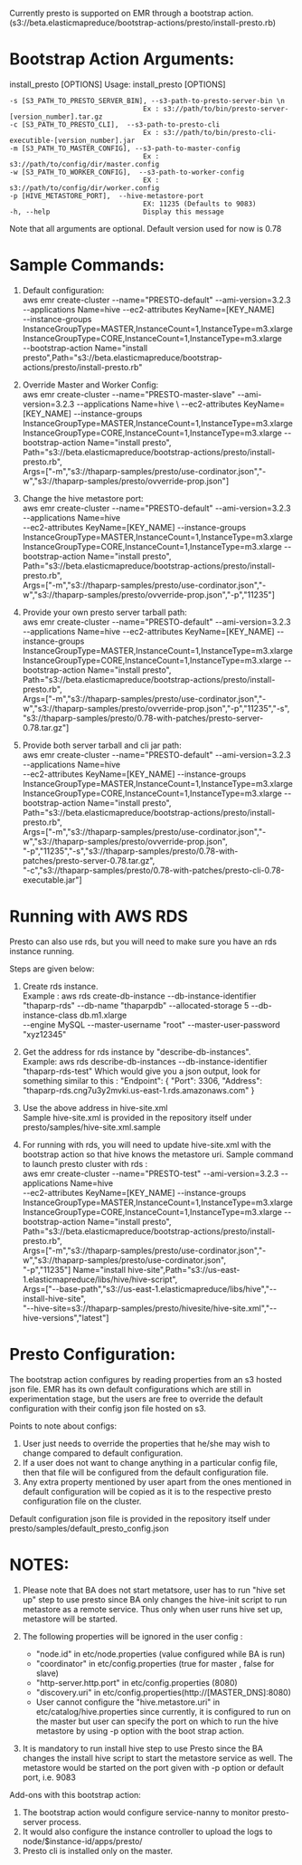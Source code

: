 Currently presto is supported on EMR through a bootstrap action. (s3://beta.elasticmapreduce/bootstrap-actions/presto/install-presto.rb) 

Bootstrap Action Arguments:
==========================

install_presto [OPTIONS]
Usage: install_presto [OPTIONS]

    -s [S3_PATH_TO_PRESTO_SERVER_BIN], --s3-path-to-presto-server-bin \n
                                     Ex : s3://path/to/bin/presto-server-[version_number].tar.gz 
    -c [S3_PATH_TO_PRESTO_CLI],  --s3-path-to-presto-cli 
                                     Ex : s3://path/to/bin/presto-cli-executible-[version_number].jar 
    -m [S3_PATH_TO_MASTER_CONFIG], --s3-path-to-master-config   
                                     Ex : s3://path/to/config/dir/master.config 
    -w [S3_PATH_TO_WORKER_CONFIG],  --s3-path-to-worker-config   
                                     EX : s3://path/to/config/dir/worker.config 
    -p [HIVE_METASTORE_PORT],  --hive-metastore-port    
                                     EX: 11235 (Defaults to 9083) 
    -h, --help                       Display this message 

Note that all arguments are optional.
Default version used for now is 0.78


Sample Commands:
================

1. Default configuration:  
aws emr  create-cluster --name="PRESTO-default"  --ami-version=3.2.3  \
--applications Name=hive   --ec2-attributes KeyName=[KEY_NAME] \
--instance-groups InstanceGroupType=MASTER,InstanceCount=1,InstanceType=m3.xlarge \
InstanceGroupType=CORE,InstanceCount=1,InstanceType=m3.xlarge \
--bootstrap-action Name="install presto",Path="s3://beta.elasticmapreduce/bootstrap-actions/presto/install-presto.rb"

2. Override Master and Worker Config:  
aws emr  create-cluster --name="PRESTO-master-slave"  --ami-version=3.2.3   --applications Name=hive \ 
--ec2-attributes KeyName=[KEY_NAME] --instance-groups InstanceGroupType=MASTER,InstanceCount=1,InstanceType=m3.xlarge \
InstanceGroupType=CORE,InstanceCount=1,InstanceType=m3.xlarge --bootstrap-action Name="install presto",\
Path="s3://beta.elasticmapreduce/bootstrap-actions/presto/install-presto.rb",\
Args=["-m","s3://thaparp-samples/presto/use-cordinator.json","-w","s3://thaparp-samples/presto/ovverride-prop.json"]

3. Change the hive metastore port:  
aws emr  create-cluster --name="PRESTO-default"  --ami-version=3.2.3 --applications Name=hive  \
--ec2-attributes KeyName=[KEY_NAME] --instance-groups InstanceGroupType=MASTER,InstanceCount=1,InstanceType=m3.xlarge \
InstanceGroupType=CORE,InstanceCount=1,InstanceType=m3.xlarge  --bootstrap-action Name="install presto",\
Path="s3://beta.elasticmapreduce/bootstrap-actions/presto/install-presto.rb",\
Args=["-m","s3://thaparp-samples/presto/use-cordinator.json","-w","s3://thaparp-samples/presto/ovverride-prop.json","-p","11235"]

4. Provide your own presto server tarball path:  
aws emr  create-cluster --name="PRESTO-default"  --ami-version=3.2.3  \
--applications Name=hive   --ec2-attributes KeyName=[KEY_NAME] --instance-groups InstanceGroupType=MASTER,InstanceCount=1,InstanceType=m3.xlarge \
InstanceGroupType=CORE,InstanceCount=1,InstanceType=m3.xlarge  --bootstrap-action Name="install presto",\
Path="s3://beta.elasticmapreduce/bootstrap-actions/presto/install-presto.rb",\
Args=["-m","s3://thaparp-samples/presto/use-cordinator.json","-w","s3://thaparp-samples/presto/ovverride-prop.json","-p","11235","-s",\
"s3://thaparp-samples/presto/0.78-with-patches/presto-server-0.78.tar.gz"]

5. Provide both server tarball and cli jar path:  
aws emr  create-cluster --name="PRESTO-default"  --ami-version=3.2.3   --applications Name=hive   \
--ec2-attributes KeyName=[KEY_NAME] --instance-groups InstanceGroupType=MASTER,InstanceCount=1,InstanceType=m3.xlarge \
InstanceGroupType=CORE,InstanceCount=1,InstanceType=m3.xlarge  --bootstrap-action Name="install presto",\
Path="s3://beta.elasticmapreduce/bootstrap-actions/presto/install-presto.rb",\
Args=["-m","s3://thaparp-samples/presto/use-cordinator.json","-w","s3://thaparp-samples/presto/ovverride-prop.json",\
"-p","11235","-s","s3://thaparp-samples/presto/0.78-with-patches/presto-server-0.78.tar.gz",\
"-c","s3://thaparp-samples/presto/0.78-with-patches/presto-cli-0.78-executable.jar"]


Running with AWS RDS
====================
Presto can also use rds, but you will need to make sure you have an rds instance running. 

Steps are given below: 

1. Create rds instance.  
Example : aws rds create-db-instance --db-instance-identifier "thaparp-rds" --db-name "thaparpdb" --allocated-storage 5 --db-instance-class db.m1.xlarge \
--engine MySQL --master-username "root" --master-user-password "xyz12345"

2. Get the address for rds instance by "describe-db-instances".  
Example: aws rds describe-db-instances  --db-instance-identifier "thaparp-rds-test" 
Which would give you a json output, look for something similar to this : 
"Endpoint": {
                "Port": 3306, 
                "Address": "thaparp-rds.cng7u3y2mvki.us-east-1.rds.amazonaws.com"
            }

3. Use the above address in hive-site.xml  
Sample hive-site.xml is provided in the repository itself under presto/samples/hive-site.xml.sample

4. For running with rds, you will need to update hive-site.xml with the bootstrap action so that hive knows the metastore uri. 
Sample command to launch presto cluster with rds :   
aws emr  create-cluster --name="PRESTO-test"  --ami-version=3.2.3   --applications Name=hive   \
--ec2-attributes KeyName=[KEY_NAME] --instance-groups InstanceGroupType=MASTER,InstanceCount=1,InstanceType=m3.xlarge \
InstanceGroupType=CORE,InstanceCount=1,InstanceType=m3.xlarge  --bootstrap-action Name="install presto",\
Path="s3://beta.elasticmapreduce/bootstrap-actions/presto/install-presto.rb",\
Args=["-m","s3://thaparp-samples/presto/use-cordinator.json","-w","s3://thaparp-samples/presto/use-cordinator.json",\
"-p","11235"] Name="install hive-site",Path="s3://us-east-1.elasticmapreduce/libs/hive/hive-script",\
Args=["--base-path","s3://us-east-1.elasticmapreduce/libs/hive","--install-hive-site",\
"--hive-site=s3://thaparp-samples/presto/hivesite/hive-site.xml","--hive-versions","latest"]


Presto Configuration:  
=====================
The bootstrap action configures by reading properties from an s3 hosted json file. 
EMR has its own default configurations which are still in experimentation stage, 
but the users are free to override the default configuration with their config json file hosted on s3.

Points to note about configs:    

1. User just needs to override the properties that he/she may wish to change compared to default configuration. 
2. If a user does not want to change anything in a particular config file, then that file will be configured from the 
   default configuration file. 
3. Any extra property mentioned by user apart from the ones mentioned in default configuration will be copied as 
   it is to the respective presto configuration file on the cluster.  
 
Default configuration json file is provided in the repository itself under presto/samples/default_presto_config.json

NOTES: 
=====
1. Please note that BA does not start metatsore, user has to run "hive set up" step to use presto since BA only 
changes the hive-init script to run metastore as a remote service. Thus only when user runs hive set up, 
metastore will be started. 

2. The following properties will be ignored in the user config :  
   * "node.id" in etc/node.properties (value configured while BA is run)
   * "coordinator" in etc/config.properties (true for master , false for slave)
   * "http-server.http.port" in etc/config.properties (8080)
   * "discovery.uri" in etc/config.properties(http://[MASTER_DNS]:8080)
   * User cannot configure the "hive.metastore.uri" in etc/catalog/hive.properties since currently, 
   it is configured to run on the master but user can specify the port on which to run the hive metastore 
   by using -p option with the boot strap action.
3. It is mandatory to run install hive step to use Presto since the BA changes the install hive script to 
   start the metastore service as well. The metastore would be started on the port given with -p option or default port, 
   i.e. 9083 
   

Add-ons with this bootstrap action: 
1. The bootstrap action would configure service-nanny to monitor presto-server process.
2. It would also configure the instance controller to upload the logs to node/$instance-id/apps/presto/
3. Presto cli is installed only on the master. 




